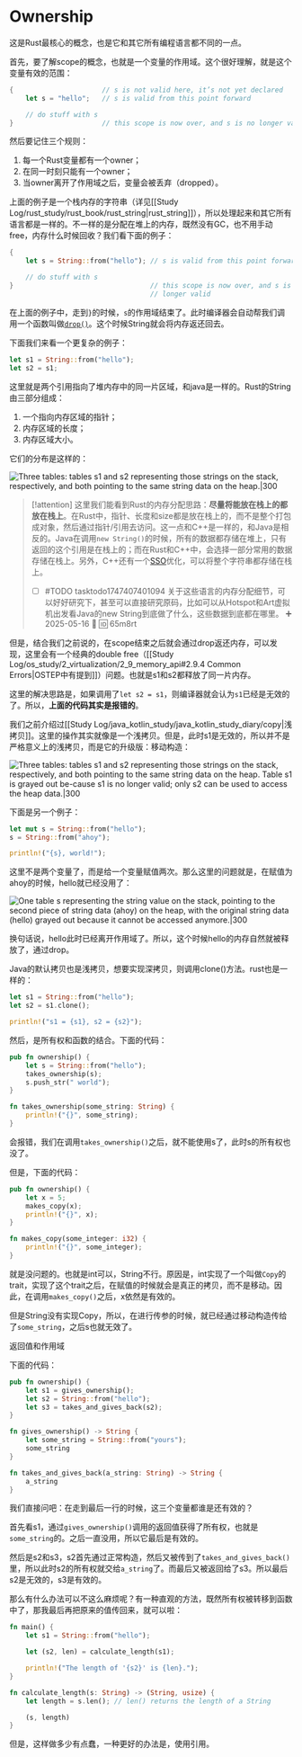 # Ownership

这是Rust最核心的概念，也是它和其它所有编程语言都不同的一点。

首先，要了解scope的概念，也就是一个变量的作用域。这个很好理解，就是这个变量有效的范围：

```rust
{                      // s is not valid here, it’s not yet declared
	let s = "hello";   // s is valid from this point forward

	// do stuff with s
}                      // this scope is now over, and s is no longer valid
```

然后要记住三个规则：

1. 每一个Rust变量都有一个owner；
2. 在同一时刻只能有一个owner；
3. 当owner离开了作用域之后，变量会被丢弃（dropped）。

上面的例子是一个栈内存的字符串（详见[[Study Log/rust_study/rust_book/rust_string|rust_string]]），所以处理起来和其它所有语言都是一样的。不一样的是分配在堆上的内存，既然没有GC，也不用手动free，内存什么时候回收？我们看下面的例子：

```rust
{
	let s = String::from("hello"); // s is valid from this point forward

	// do stuff with s
}                                  // this scope is now over, and s is no
								   // longer valid
```


在上面的例子中，走到`}`的时候，`s`的作用域结束了。此时编译器会自动帮我们调用一个函数叫做[`drop()`](https://doc.rust-lang.org/std/ops/trait.Drop.html#tymethod.drop)。这个时候String就会将内存返还回去。

下面我们来看一个更复杂的例子：

```rust
let s1 = String::from("hello");
let s2 = s1;
```

这里就是两个引用指向了堆内存中的同一片区域，和java是一样的。Rust的String由三部分组成：

1. 一个指向内存区域的指针；
2. 内存区域的长度；
3. 内存区域大小。

它们的分布是这样的：

![Three tables: tables s1 and s2 representing those strings on the stack, respectively, and both pointing to the same string data on the heap.|300](https://doc.rust-lang.org/book/img/trpl04-02.svg)

> [!attention]
> 这里我们能看到Rust的内存分配思路：**尽量将能放在栈上的都放在栈上**。在Rust中，指针、长度和size都是放在栈上的，而不是整个打包成对象，然后通过指针/引用去访问。这一点和C++是一样的，和Java是相反的。Java在调用`new String()`的时候，所有的数据都存储在堆上，只有返回的这个引用是在栈上的；而在Rust和C++中，会选择一部分常用的数据存储在栈上。另外，C++还有一个[SSO](https://pvs-studio.com/en/blog/terms/6658/)优化，可以将整个字符串都存储在栈上。
> 
> - [ ] #TODO tasktodo1747407401094 关于这些语言的内存分配细节，可以好好研究下，甚至可以直接研究原码，比如可以从Hotspot和Art虚拟机出发看Java的new String到底做了什么，这些数据到底都在哪里。 ➕ 2025-05-16 🔽 🆔 65m8rt 

但是，结合我们之前说的，在scope结束之后就会通过drop返还内存，可以发现，这里会有一个经典的double free（[[Study Log/os_study/2_virtualization/2_9_memory_api#2.9.4 Common Errors|OSTEP中有提到]]）问题。也就是s1和s2都释放了同一片内存。

这里的解决思路是，如果调用了`let s2 = s1`，则编译器就会认为`s1`已经是无效的了。所以，**上面的代码其实是报错的**。

我们之前介绍过[[Study Log/java_kotlin_study/java_kotlin_study_diary/copy|浅拷贝]]。这里的操作其实就像是一个浅拷贝。但是，此时s1是无效的，所以并不是严格意义上的浅拷贝，而是它的升级版：移动构造：

![Three tables: tables s1 and s2 representing those strings on the stack, respectively, and both pointing to the same string data on the heap. Table s1 is grayed out be-cause s1 is no longer valid; only s2 can be used to access the heap data.|300](https://doc.rust-lang.org/book/img/trpl04-04.svg)

下面是另一个例子：

```rust
let mut s = String::from("hello");
s = String::from("ahoy");

println!("{s}, world!");
```

这里不是两个变量了，而是给一个变量赋值两次。那么这里的问题就是，在赋值为ahoy的时候，hello就已经没用了：

![One table s representing the string value on the stack, pointing to the second piece of string data (ahoy) on the heap, with the original string data (hello) grayed out because it cannot be accessed anymore.|300](https://doc.rust-lang.org/book/img/trpl04-05.svg)

换句话说，hello此时已经离开作用域了。所以，这个时候hello的内存自然就被释放了，通过drop。

Java的默认拷贝也是浅拷贝，想要实现深拷贝，则调用clone()方法。rust也是一样的：

```rust
let s1 = String::from("hello");
let s2 = s1.clone();

println!("s1 = {s1}, s2 = {s2}");
```

然后，是所有权和函数的结合。下面的代码：

```rust
pub fn ownership() {
    let s = String::from("hello");
    takes_ownership(s);
    s.push_str(" world");
}

fn takes_ownership(some_string: String) {
    println!("{}", some_string);
}
```

会报错，我们在调用`takes_ownership()`之后，就不能使用s了，此时s的所有权也没了。

但是，下面的代码：

```rust
pub fn ownership() {
    let x = 5;
    makes_copy(x);
    println!("{}", x);
}

fn makes_copy(some_integer: i32) {
    println!("{}", some_integer);
}
```

就是没问题的。也就是int可以，String不行。原因是，int实现了一个叫做`Copy`的trait，实现了这个trait之后，在赋值的时候就会是真正的拷贝，而不是移动。因此，在调用`makes_copy()`之后，x依然是有效的。

但是String没有实现Copy，所以，在进行传参的时候，就已经通过移动构造传给了`some_string`，之后s也就无效了。

返回值和作用域

下面的代码：

```rust
pub fn ownership() {
    let s1 = gives_ownership();
    let s2 = String::from("hello");
    let s3 = takes_and_gives_back(s2);
}

fn gives_ownership() -> String {
    let some_string = String::from("yours");
    some_string
}

fn takes_and_gives_back(a_string: String) -> String {
    a_string
}
```

我们直接问吧：在走到最后一行的时候，这三个变量都谁是还有效的？

首先看s1，通过`gives_ownership()`调用的返回值获得了所有权，也就是`some_string`的。之后一直没用，所以它最后是有效的。

然后是s2和s3，s2首先通过正常构造，然后又被传到了`takes_and_gives_back()`里，所以此时s2的所有权就交给`a_string`了。而最后又被返回给了s3。所以最后s2是无效的，s3是有效的。

那么有什么办法可以不这么麻烦呢？有一种直观的方法，既然所有权被转移到函数中了，那我最后再把原来的值传回来，就可以啦：

```rust
fn main() {
    let s1 = String::from("hello");

    let (s2, len) = calculate_length(s1);

    println!("The length of '{s2}' is {len}.");
}

fn calculate_length(s: String) -> (String, usize) {
    let length = s.len(); // len() returns the length of a String

    (s, length)
}
```

但是，这样做多少有点蠢，一种更好的办法是，使用引用。
